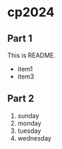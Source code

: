 # cp2024

## Part 1
This is README.

- item1
- item3

## Part 2

1. sunday
1. monday
1. tuesday
1. wednesday
